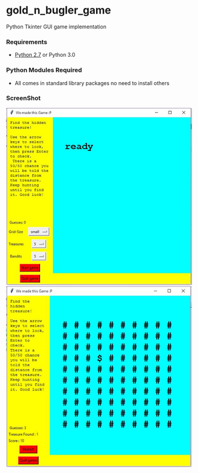 # gold_n_bugler_game
Python Tkinter GUI  game implementation
### Requirements
* [Python 2.7](https://www.python.org/download/releases/2.7/) or Python 3.0

### Python Modules Required
* All comes in standard library packages no need to install others

### ScreenShot 
![img](game1.jpg)
![img](game2.jpg)
